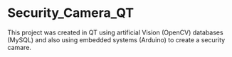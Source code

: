 # Security_Camera_QT
This project was created in QT using artificial Vision (OpenCV) databases (MySQL) and also using embedded systems (Arduino) to create a security camare.
